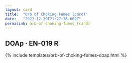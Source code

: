 ```yaml
---
layout: card
title:  "Orb of Choking Fumes (card)"
date:   "2022-12-29T21:27:36.609Z"
permalink: orb-of-choking-fumes_(card)
---
```


## DOAp &middot; EN-019 R

{% include templates/orb-of-choking-fumes-doap.html %}
